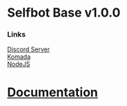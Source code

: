 Selfbot Base v1.0.0
===================
### Links
[Discord Server](https://discord.gg/WkXuhbb) <br>
[Komada](https://komada.js.org) <br>
[NodeJS](https://nodejs.org)

# [Documentation](https://selfbot.loganrose.xyz)
